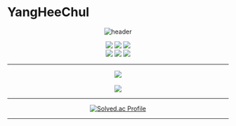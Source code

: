 # YangHeeChul

<div align="center">

![header](https://capsule-render.vercel.app/api?type=waving&color=98FB98&height=300&section=header&text=HeeChul%20Yang&fontSize=90&fontColor=FFFFFF)

</div>  

<div align="center">
  
<img src="https://img.shields.io/badge/Python-3776AB?style=flat&logo=Python&logoColor=white" />
<img src="https://img.shields.io/badge/C-A8B9CC?style=flat&logo=C&logoColor=white" />
<img src="https://img.shields.io/badge/Django-092E20?style=flat&logo=Django&logoColor=white" />
  
</br>
  
<img src="https://img.shields.io/badge/HTML5-E34F26?style=flat&logo=HTML5&logoColor=white" />
<img src="https://img.shields.io/badge/CSS3-1572B6?style=flat&logo=CSS3&logoColor=white" />
<img src="https://img.shields.io/badge/JavaScript-F7DF1E?style=flat&logo=JavaScript&logoColor=white" />

</div>

***

<div align="center">

<img src="https://github-readme-stats.vercel.app/api/top-langs/?username=yangchef1&layout=compact"><br><br>
<img src="https://github-readme-stats.vercel.app/api?username=yangchef1&show_icons=true">

</div>

***

<div align="center">

[![Solved.ac Profile](http://mazassumnida.wtf/api/v2/generate_badge?boj=wnddkd1489)](https://solved.ac/wnddkd1489/)

</div>

***

